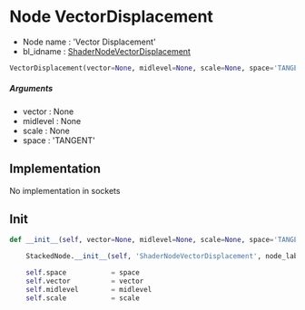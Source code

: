 # Node VectorDisplacement

- Node name : 'Vector Displacement'
- bl_idname : [ShaderNodeVectorDisplacement](https://docs.blender.org/api/current/bpy.types.{bl_idname}.html)


``` python
VectorDisplacement(vector=None, midlevel=None, scale=None, space='TANGENT', node_label=None, node_color=None)
```
##### Arguments

- vector : None
- midlevel : None
- scale : None
- space : 'TANGENT'

## Implementation

No implementation in sockets

## Init

``` python
def __init__(self, vector=None, midlevel=None, scale=None, space='TANGENT', node_label=None, node_color=None):

    StackedNode.__init__(self, 'ShaderNodeVectorDisplacement', node_label=node_label, node_color=node_color)

    self.space           = space
    self.vector          = vector
    self.midlevel        = midlevel
    self.scale           = scale
```
